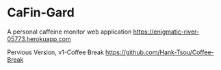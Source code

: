 # CaFin-Gard
A personal caffeine monitor web application https://enigmatic-river-05773.herokuapp.com

Pervious Version, v1-Coffee Break https://github.com/Hank-Tsou/Coffee-Break
